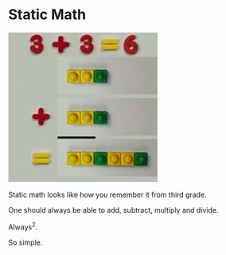 # Static Math


[![Addition, subtraction, multiplication, and division](img/pure_300.gif)](img/pure_600.gif)

Static math looks like how you remember it from third grade.

One should always be able to add, subtract, multiply and divide.

Always<sup>2</sup>.

So simple.

